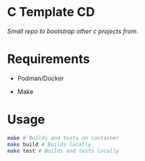 # C Template CD

*Small repo to bootstrap other c projects from.*

# Requirements

- Podman/Docker

- Make

# Usage

```sh
make # Builds and tests on container
make build # Builds locally
make test # Builds and tests locally
```
